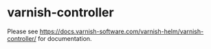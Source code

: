 # varnish-controller

Please see https://docs.varnish-software.com/varnish-helm/varnish-controller/ for documentation.
